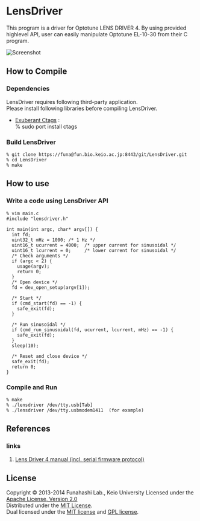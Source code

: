 LensDriver
======================
This program is a driver for Optotune LENS DRIVER 4.
By using provided highlevel API, user can easily
manipulate Optotune EL-10-30 from their C program.

![Screenshot](http://fun.bio.keio.ac.jp/~funa/gitblit/lensdriver.png "Screenshot of sample program running by using LensDriver")

How to Compile
--------------
### Dependencies ###
LensDriver requires following third-party application.  
Please install following libraries before compiling LensDriver.

+   [Exuberant Ctags](http://ctags.sourceforge.net/ "Exuberant Ctags") :  
      % sudo port install ctags

### Build LensDriver ###
    % git clone https://funa@fun.bio.keio.ac.jp:8443/git/LensDriver.git
    % cd LensDriver  
    % make

How to use
----------
### Write a code using LensDriver API ###
    % vim main.c
    #include "lensdriver.h"

    int main(int argc, char* argv[]) {
      int fd;
      uint32_t mHz = 1000; /* 1 Hz */
      uint16_t ucurrent = 4000;  /* upper current for sinusoidal */
      uint16_t lcurrent = 0;     /* lower current for sinusoidal */
      /* Check arguments */
      if (argc < 2) {
        usage(argv);
        return 0;
      }
      /* Open device */
      fd = dev_open_setup(argv[1]);

      /* Start */
      if (cmd_start(fd) == -1) {
        safe_exit(fd);
      }

      /* Run sinusoidal */
      if (cmd_run_sinusoidal(fd, ucurrent, lcurrent, mHz) == -1) {
        safe_exit(fd);
      }
      sleep(10);

      /* Reset and close device */
      safe_exit(fd);
      return 0;
    }

### Compile and Run ###
    % make 
    % ./lensdriver /dev/tty.usb[Tab]
    % ./lensdriver /dev/tty.usbmodem1411  (for example)

References
----------
### links
1. [Lens Driver 4 manual (incl. serial firmware protocol)](http://www.optotune.com/images/products/Optotune%20Lens%20Driver%204%20manual.pdf "Lens Driver 4 manual")

License
-------
Copyright &copy; 2013-2014 Funahashi Lab., Keio University
Licensed under the [Apache License, Version 2.0][Apache]  
Distributed under the [MIT License][MIT].  
Dual licensed under the [MIT license][MIT] and [GPL license][GPL].

[Apache]: http://www.apache.org/licenses/LICENSE-2.0
[MIT]: http://www.opensource.org/licenses/mit-license.php
[GPL]: http://www.gnu.org/licenses/gpl.html
